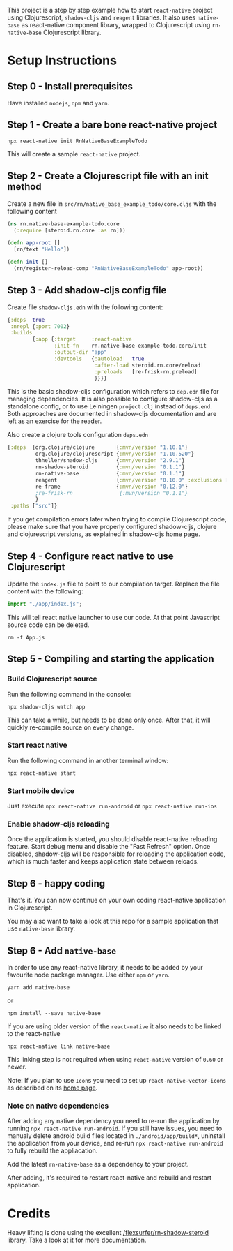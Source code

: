 This project is a step by step example how to start `react-native` project using Clojurescript, `shadow-cljs` and `reagent` libraries. It also uses `native-base` as react-native component library, wrapped to Clojurescript using `rn-native-base` Clojurescript library. 

# Setup Instructions

## Step 0 - Install prerequisites
Have installed `nodejs`, `npm` and `yarn`.

## Step 1 - Create a bare bone react-native project
```
npx react-native init RnNativeBaseExampleTodo
```
This will create a sample `react-native` project.

## Step 2 - Create a Clojurescript file with an init method
Create a new file in `src/rn/native_base_example_todo/core.cljs` with the following content
```Clojure
(ns rn.native-base-example-todo.core
  (:require [steroid.rn.core :as rn]))

(defn app-root []
  [rn/text "Hello"])

(defn init []
  (rn/register-reload-comp "RnNativeBaseExampleTodo" app-root)) 
```

## Step 3 - Add shadow-cljs config file
Create file `shadow-cljs.edn` with the following content:
```Clojure
{:deps  true
 :nrepl {:port 7002}
 :builds
        {:app {:target     :react-native
               :init-fn    rn.native-base-example-todo.core/init
               :output-dir "app"
               :devtools   {:autoload   true
                            :after-load steroid.rn.core/reload
                            :preloads   [re-frisk-rn.preload]
                            }}}}
```
This is the basic shadow-cljs configuration which refers to `dep.edn` file for managing dependencies. It is also possible to configure shadow-cljs as a standalone config, or to use Leiningen `project.clj` instead of `deps.end`. Both approaches are documented in shadow-cljs documentation and are left as an exercise for the reader.

Also create a clojure tools configuration `deps.edn`
```Clojure
{:deps  {org.clojure/clojure       {:mvn/version "1.10.1"}
         org.clojure/clojurescript {:mvn/version "1.10.520"}
         thheller/shadow-cljs      {:mvn/version "2.9.1"}
         rn-shadow-steroid         {:mvn/version "0.1.1"}
         rn-native-base            {:mvn/version "0.1.1"}
         reagent                   {:mvn/version "0.10.0" :exclusions [cljsjs/react cljsjs/react-dom]}
         re-frame                  {:mvn/version "0.12.0"}
         ;re-frisk-rn               {:mvn/version "0.1.1"}
         }
 :paths ["src"]}
```
If you get compilation errors later when trying to compile Clojurescript code, please make sure that you have properly configured shadow-cljs, clojure and clojurescript versions, as explained in shadow-cljs home page.

## Step 4 - Configure react native to use Clojurescript
Update the `index.js` file to point to our compilation target. Replace the file content with the following:
```Javascript
import "./app/index.js";
```
This will tell react native launcher to use our code. At that point Javascript source code can be deleted.
```
rm -f App.js
```

## Step 5 - Compiling and starting the application

### Build Clojurescript source
Run the following command in the console:
```
npx shadow-cljs watch app
```
This can take a while, but needs to be done only once. After that, it will quickly re-compile source on every change.

### Start react native
Run the following command in another terminal window:
```
npx react-native start
```

### Start mobile device
Just execute `npx react-native run-android` or `npx react-native run-ios`

### Enable shadow-cljs reloading
Once the application is started, you should disable react-native reloading feature. Start debug menu and disable the "Fast Refresh" option. Once disabled, shadow-cljs will be responsible for reloading the application code, which is much faster and keeps application state between reloads.

## Step 6 - happy coding
That's it. You can now continue on your own coding react-native application in Clojurescript.

You may also want to take a look at this repo for a sample application that use `native-base` library.

## Step 6 - Add `native-base`
In order to use any react-native library, it needs to be added by your favourite node package manager. Use either  `npm` or `yarn`.
```
yarn add native-base
```
or
```
npm install --save native-base
```
If you are using older version of the `react-native` it also needs to be linked to the react-native
```
npx react-native link native-base
```
This linking step is not required when using `react-native` version of `0.60` or newer.

Note: If you plan to use `Icon`s you need to set up `react-native-vector-icons` as described on its [home page](https://github.com/oblador/react-native-vector-icons).

### Note on native dependencies
After adding any native dependency you need to re-run the application by running `npx react-native run-android`. If you still have issues, you need to manualy delete android build files located in `./android/app/build*`, uninstall the application from your device, and re-run `npx react-native run-android` to fully rebuild the appliacation.

Add the latest `rn-native-base` as a dependency to your project.

After adding, it's required to restart react-native and rebuild and restart application.


# Credits

Heavy lifting is done using the excellent [/flexsurfer/rn-shadow-steroid](/flexsurfer/rn-shadow-steroid) library. Take a look at it for more documentation.
